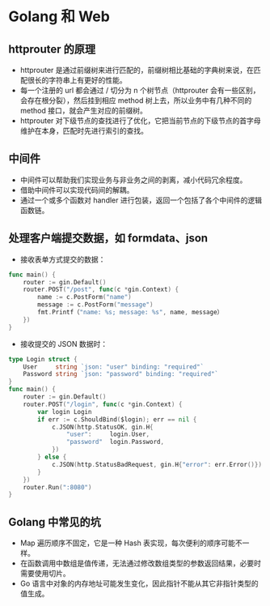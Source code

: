 # Golang 和 Web

## httprouter 的原理

- httprouter 是通过前缀树来进行匹配的，前缀树相比基础的字典树来说，在匹配很长的字符串上有更好的性能。
- 每一个注册的 url 都会通过 / 切分为 n 个树节点（httprouter 会有一些区别，会存在根分裂），然后挂到相应 method 树上去，所以业务中有几种不同的 method 接口，就会产生对应的前缀树。
- httprouter 对下级节点的查找进行了优化，它把当前节点的下级节点的首字母维护在本身，匹配时先进行索引的查找。

## 中间件

- 中间件可以帮助我们实现业务与非业务之间的剥离，减小代码冗余程度。
- 借助中间件可以实现代码间的解耦。
- 通过一个或多个函数对 handler 进行包装，返回一个包括了各个中间件的逻辑函数链。

## 处理客户端提交数据，如 formdata、json

- 接收表单方式提交的数据：

```go
func main() {
    router := gin.Default()
    router.POST("/post", func(c *gin.Context) {
        name := c.PostForm("name")
        message := c.PostForm("message")
        fmt.Printf（"name: %s; message: %s", name, message）
    })
}
```

- 接收提交的 JSON 数据时：

```go
type Login struct {
    User     string `json: "user" binding: "required"`
    Password string `json: "password" binding: "required"`
}
func main() {
    router := gin.Default()
    router.POST("/login", func(c *gin.Context) {
        var login Login
        if err := c.ShouldBind($login); err == nil {
            c.JSON(http.StatusOK, gin.H{
                "user":     login.User,
                "password"  login.Password,
            })
        } else {
            c.JSON(http.StatusBadRequest, gin.H{"error": err.Error()})
        }
    })
    router.Run(":8080")
}
```

## Golang 中常见的坑

- Map 遍历顺序不固定，它是一种 Hash 表实现，每次便利的顺序可能不一样。
- 在函数调用中数组是值传递，无法通过修改数组类型的参数返回结果，必要时需要使用切片。
- Go 语言中对象的内存地址可能发生变化，因此指针不能从其它非指针类型的值生成。
